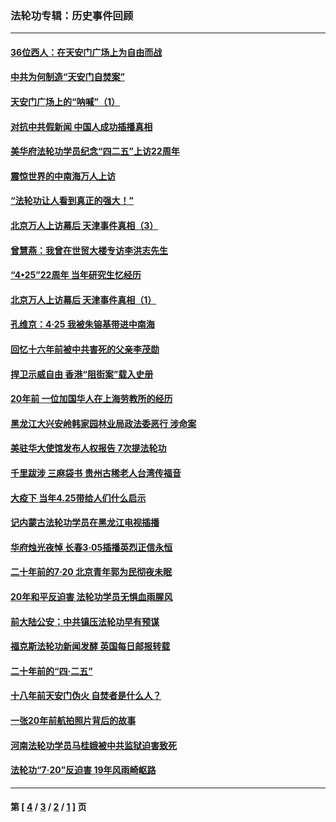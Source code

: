 ### 法轮功专辑：历史事件回顾
---
#### [36位西人：在天安门广场上为自由而战](../../pages/nf5793/n13390029.md?08210430) 
#### [中共为何制造“天安门自焚案”](../../pages/nf5793/n13183270.md?08210430) 
#### [天安门广场上的“呐喊”（1）](../../pages/nf5793/n13105277.md?08210430) 
#### [对抗中共假新闻 中国人成功插播真相](../../pages/nf5793/n12910618.md?08210430) 
#### [美华府法轮功学员纪念“四二五”上访22周年](../../pages/nf5793/n12904445.md?08210430) 
#### [震惊世界的中南海万人上访](../../pages/nf5793/n12903976.md?08210430) 
#### [“法轮功让人看到真正的强大！”](../../pages/nf5793/n12903195.md?08210430) 
#### [北京万人上访幕后 天津事件真相（3）](../../pages/nf5793/n12902807.md?08210430) 
#### [曾慧燕：我曾在世贸大楼专访李洪志先生](../../pages/nf5793/n12898729.md?08210430) 
#### [“4•25”22周年 当年研究生忆经历](../../pages/nf5793/n12894152.md?08210430) 
#### [北京万人上访幕后 天津事件真相（1）](../../pages/nf5793/n12885174.md?08210430) 
#### [孔维京：4·25 我被朱镕基带进中南海](../../pages/nf5793/n12864987.md?08210430) 
#### [回忆十六年前被中共害死的父亲李茂勋](../../pages/nf5793/n12880270.md?08210430) 
#### [捍卫示威自由 香港“阻街案”载入史册](../../pages/nf5793/n12811245.md?08210430) 
#### [20年前 一位加国华人在上海劳教所的经历](../../pages/nf5793/n12707932.md?08210430) 
#### [黑龙江大兴安岭韩家园林业局政法委恶行 涉命案](../../pages/nf5793/n12622815.md?08210430) 
#### [美驻华大使馆发布人权报告 7次提法轮功](../../pages/nf5793/n12520541.md?08210430) 
#### [千里跋涉 三麻袋书 贵州古稀老人台湾传福音](../../pages/nf5793/n12198750.md?08210430) 
#### [大疫下 当年4.25带给人们什么启示](../../pages/nf5793/n12058565.md?08210430) 
#### [记内蒙古法轮功学员在黑龙江电视插播](../../pages/nf5793/n11699194.md?08210430) 
#### [华府烛光夜悼 长春3·05插播英烈正信永恒](../../pages/nf5793/n11397432.md?08210430) 
#### [二十年前的7·20 北京青年郭为民彻夜未眠](../../pages/nf5793/n11354195.md?08210430) 
#### [20年和平反迫害 法轮功学员无惧血雨腥风](../../pages/nf5793/n11348279.md?08210430) 
#### [前大陆公安：中共镇压法轮功早有预谋](../../pages/nf5793/n11352168.md?08210430) 
#### [福克斯法轮功新闻发酵  英国每日邮报转载](../../pages/nf5793/n11285952.md?08210430) 
#### [二十年前的“四·二五”](../../pages/nf5793/n11207639.md?08210430) 
#### [十八年前天安门伪火 自焚者是什么人？](../../pages/nf5793/n10996556.md?08210430) 
#### [一张20年前航拍照片背后的故事](../../pages/nf5793/n10693797.md?08210430) 
#### [河南法轮功学员马桂娥被中共监狱迫害致死](../../pages/nf5793/n10684974.md?08210430) 
#### [法轮功“7‧20”反迫害 19年风雨崎岖路](../../pages/nf5793/n10570834.md?08210430) 

---
#### 第 [ [4](./4.md?08210430) / [3](./3.md?08210430) / [2](./2.md?08210430) / [1](./1.md?08210430) ] 页
